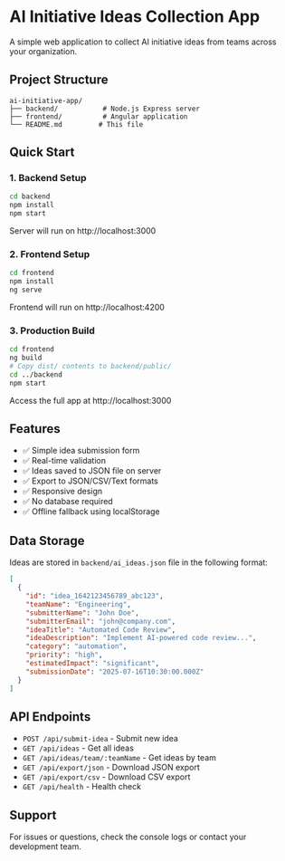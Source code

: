 # AI Initiative Ideas Collection App

A simple web application to collect AI initiative ideas from teams across your organization.

## Project Structure

```
ai-initiative-app/
├── backend/           # Node.js Express server
├── frontend/          # Angular application
└── README.md         # This file
```

## Quick Start

### 1. Backend Setup
```bash
cd backend
npm install
npm start
```
Server will run on http://localhost:3000

### 2. Frontend Setup
```bash
cd frontend
npm install
ng serve
```
Frontend will run on http://localhost:4200

### 3. Production Build
```bash
cd frontend
ng build
# Copy dist/ contents to backend/public/
cd ../backend
npm start
```
Access the full app at http://localhost:3000

## Features

- ✅ Simple idea submission form
- ✅ Real-time validation
- ✅ Ideas saved to JSON file on server
- ✅ Export to JSON/CSV/Text formats
- ✅ Responsive design
- ✅ No database required
- ✅ Offline fallback using localStorage

## Data Storage

Ideas are stored in `backend/ai_ideas.json` file in the following format:
```json
[
  {
    "id": "idea_1642123456789_abc123",
    "teamName": "Engineering",
    "submitterName": "John Doe",
    "submitterEmail": "john@company.com",
    "ideaTitle": "Automated Code Review",
    "ideaDescription": "Implement AI-powered code review...",
    "category": "automation",
    "priority": "high",
    "estimatedImpact": "significant",
    "submissionDate": "2025-07-16T10:30:00.000Z"
  }
]
```

## API Endpoints

- `POST /api/submit-idea` - Submit new idea
- `GET /api/ideas` - Get all ideas
- `GET /api/ideas/team/:teamName` - Get ideas by team
- `GET /api/export/json` - Download JSON export
- `GET /api/export/csv` - Download CSV export
- `GET /api/health` - Health check

## Support

For issues or questions, check the console logs or contact your development team.
